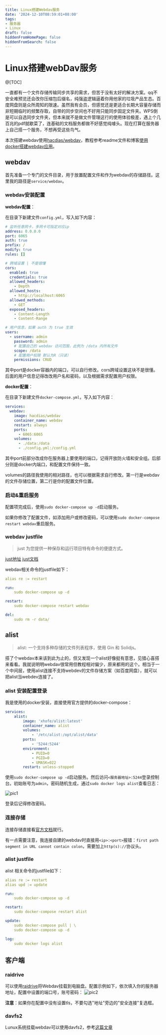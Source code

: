 ```yaml
---
title: Linux搭建Webdav服务
date: '2024-12-10T08:59:01+08:00'
tags:
- 服务器
- Linux
draft: false
hiddenFromHomePage: false
hiddenFromSearch: false
---
```


# Linux搭建webDav服务

@[TOC]

一直都有一个文件存储传输同步共享的需求，但苦于没有太好的解决方案。qq不安全难预览还会改你压缩包后缀名，纯强盗逻辑逼着你用他家的垃圾产品生态。百度网盘则是众所周知的限速。虽然我有会员，但感觉还是更适合长期大容量存储而非短期临时的频繁存取，自带的同步空间也不好用只能同步固定文件夹。WPS倒是可以自选同步文件夹，但本来就不是做文件管理这行的使用体验极差，遇上个几百兆的pdf就歇菜了，连基础的文档服务都做不好感觉纯噱头。现在打算在服务器上自己搭一个服务，不想再受这些鸟气。

本次搭建webdav使用[hacdias/webdav](https://github.com/hacdias/webdav/)，教程参考readme文件和博客[使用docker搭建webdav应用](https://sunjx97.github.io/posts/cb46f731/)。

## webdav

首先准备一个专门的文件目录，用于放置配置文件和作为webdav的存储路径。这里我的路径是`service/webdav`。

### webdav安装配置

**webdav配置**：

在目录下新建文件`config.yml`，写入如下内容：

```yml
# 监听任意网卡，多网卡可指定对应ip
address: 0.0.0.0
port: 6065
auth: true
prefix: /
modify: true
rules: []

# 跨域设置 | 不是很懂
cors:
  enabled: true
  credentials: true
  allowed_headers:
    - Depth
  allowed_hosts:
    - http://localhost:6065
  allowed_methods:
    - GET
  exposed_headers:
    - Content-Length
    - Content-Range

# 用户信息，如果 auth 为 true 生效  
users:
  - username: admin
    password: admin
    # 配置自己的 webdav 访问范围，此例为 /data 内所有文件
    scope: /data
    # 配置用户权限 默认为R（只读）
    permissions: CRUD
```

其中port是docker容器内的端口，可以自行修改。cors跨域设置这块不是很懂。后面的用户信息记得改改用户名和密码，以及根据需求配置用户权限。

**docker配置**：

在目录下新建文件`docker-compose.yml`，写入如下内容：

```yml
services:
  webdav:
    image: hacdias/webdav
    container_name: webdav
    restart: always
    ports:
      - 6065:6065
    volumes:
      - ./data:/data
      - ./config.yml:/config.yml
```

其中port前部分改成你在服务器上要使用的端口，记得开放防火墙和安全组。后部分则是docker内端口，和配置文件保持一致。

volumes的路径我使用的相对路径，也可以根据需求自行修改。第一行是webdav的文件存储位置，第二行是你的配置文件位置。

### 启动&重启服务

配置项完成后，使用`sudo docker-compose up -d`启动服务。

如果你修改了配置文件，如添加用户或修改密码，可以使用`sudo docker-compose restart webdav`重启服务。

### webdav justfile

> just 为您提供一种保存和运行项目特有命令的便捷方式。

[just地址](https://github.com/casey/just)
[just文档](https://just.systems/man/zh/%E8%AF%B4%E6%98%8E.html)

webdav相关命令的justfile如下：

```yml .justfile
alias re := restart

run:
    sudo docker-compose up -d

restart:
    sudo docker-compose restart webdav

del:
    sudo rm -r data/
```

## alist

> alist: 一个支持多种存储的文件列表程序，使用 Gin 和 Solidjs。

搭了个webdav本来该到此为止的，但又发现一个alist好像挺有意思，见猎心喜搭来看看。我就说明明webdav很常用但教程相对偏少，原来都用的这个。相当于一个中间层，使用alist连接不支持webdev的文件存储方案（如百度网盘），就可以把alist当webdev连接了。

### alist 安装配置登录

我是使用的docker安装，直接使用官方提供的docker-compose：

```yml
services:
    alist:
        image: 'xhofe/alist:latest'
        container_name: alist
        volumes:
            - '/etc/alist:/opt/alist/data'
        ports:
            - '5244:5244'
        environment:
            - PUID=0
            - PGID=0
            - UMASK=022
        restart: unless-stopped
```

使用`sudo docker-compose up -d`启动服务。然后访问`<服务器地址>:5244`登录控制台。初始账号为`admin`，密码随机生成，通过`sudo docker logs alist`查看日志：

![pic1](https://jinvic.github.io/post-images/build-webdav-service-on-linux/pic1.png)

登录后记得修改密码。

### 连接存储

连接存储直接看[官方文档](https://alist.nn.ci/zh/guide/drivers/common.html)就行。

有一点需要注意，我连接自建的webdav时直接用`<ip>:<port>`报错：`first path segment in URL cannot contain colon`，需要加上`http(s)://`协议头。

### alist justfile

alist 相关命令的justfile如下：

```yml .justfile
alias re := restart
alias upd := update

run:
    sudo docker-compose up -d

restart:
    sudo docker-compose restart alist

update:
    sudo docker-compose pull | \
    sudo docker-compose up -d

log:
    sudo docker logs alist
```

## 客户端

### raidrive

可以使用[raidrive](https://www.raidrive.com/)将Webdav挂载到电脑盘。配置示例如下，依次填入你的服务器地址，配置中设置的端口号，账号密码：
![pic2](https://jinvic.github.io/post-images/build-webdav-service-on-linux/pic2.png)

**注意**：如果你在配置中没有设置tls，不要勾选"地址"旁边的"安全连接"复选框。

### davfs2

Lunux系统挂载webdav可以使用davfs2，参考[这篇文章](https://blog.lincloud.pro/archives/36.html)
